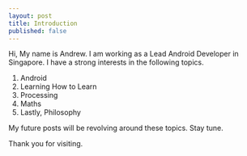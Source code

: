 ```yaml
---
layout: post
title: Introduction 
published: false
---
```


Hi, My name is Andrew. I am working as a Lead Android Developer in Singapore. I have a strong interests in the following topics.

1. Android
2. Learning How to Learn
3. Processing
4. Maths 
5. Lastly, Philosophy

My future posts will be revolving around these topics. Stay tune. 

Thank you for visiting. 
